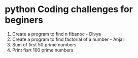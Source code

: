 # python Coding challenges for beginers

1. Create a program to find n fibanoc - Divya
2. Create a program to find factorial of a number - Anjali
3. Sum of first 50 prime numbers
4. Print fisrt 100 prime numbers
